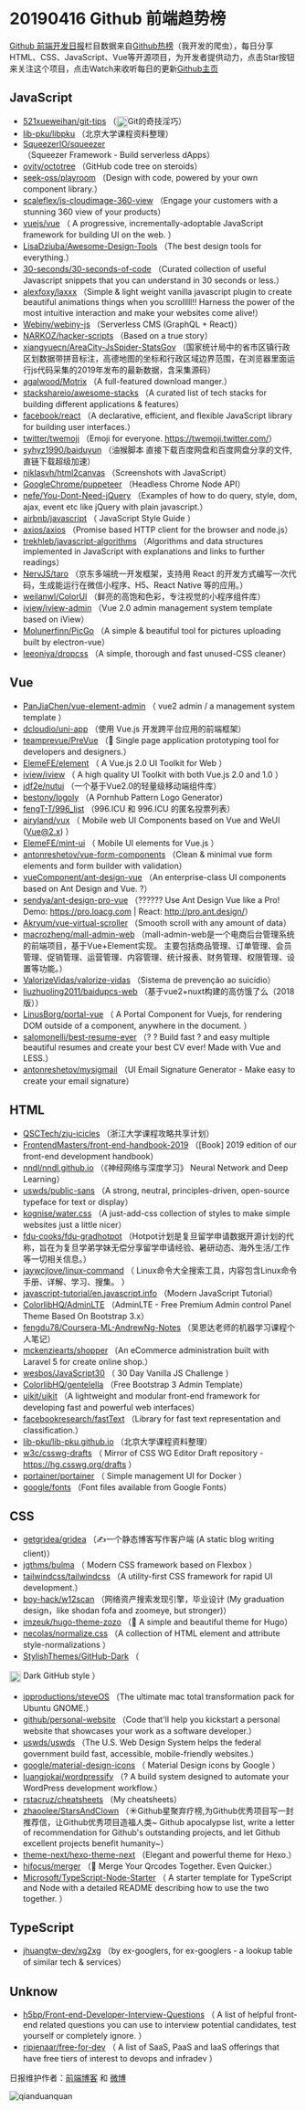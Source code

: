 # 20190416 Github 前端趋势榜

[Github 前端开发日报](http://caibaojian.com/c/news)栏目数据来自[Github热榜](http://news.caibaojian.com/)（我开发的爬虫），每日分享HTML、CSS、JavaScript、Vue等开源项目，为开发者提供动力，点击Star按钮来关注这个项目，点击Watch来收听每日的更新[Github主页](https://github.com/kujian/githubTrending)
## JavaScript

* [521xueweihan/git-tips](https://github.com/521xueweihan/git-tips) （<img class="emoji" title=":trollface:" alt=":trollface:" src="https://github.githubassets.com/images/icons/emoji/trollface.png" height="20" width="20" align="absmiddle">Git的奇技淫巧）
* [lib-pku/libpku](https://github.com/lib-pku/libpku) （北京大学课程资料整理）
* [SqueezerIO/squeezer](https://github.com/SqueezerIO/squeezer) （Squeezer Framework - Build serverless dApps）
* [ovity/octotree](https://github.com/ovity/octotree) （GitHub code tree on steroids）
* [seek-oss/playroom](https://github.com/seek-oss/playroom) （Design with code, powered by your own component library.）
* [scaleflex/js-cloudimage-360-view](https://github.com/scaleflex/js-cloudimage-360-view) （Engage your customers with a stunning 360 view of your products）
* [vuejs/vue](https://github.com/vuejs/vue) （
        A progressive, incrementally-adoptable JavaScript framework for building UI on the web.
      ）
* [LisaDziuba/Awesome-Design-Tools](https://github.com/LisaDziuba/Awesome-Design-Tools) （The best design tools for everything.）
* [30-seconds/30-seconds-of-code](https://github.com/30-seconds/30-seconds-of-code) （Curated collection of useful Javascript snippets that you can understand in 30 seconds or less.）
* [alexfoxy/laxxx](https://github.com/alexfoxy/laxxx) （Simple &amp; light weight vanilla javascript plugin to create beautiful animations things when you scrolllll!! Harness the power of the most intuitive interaction and make your websites come alive!）
* [Webiny/webiny-js](https://github.com/Webiny/webiny-js) （Serverless CMS (GraphQL + React)）
* [NARKOZ/hacker-scripts](https://github.com/NARKOZ/hacker-scripts) （Based on a true story）
* [xiangyuecn/AreaCity-JsSpider-StatsGov](https://github.com/xiangyuecn/AreaCity-JsSpider-StatsGov) （国家统计局中的省市区镇行政区划数据带拼音标注，高德地图的坐标和行政区域边界范围，在浏览器里面运行js代码采集的2019年发布的最新数据，含采集源码）
* [agalwood/Motrix](https://github.com/agalwood/Motrix) （A full-featured download manger.）
* [stackshareio/awesome-stacks](https://github.com/stackshareio/awesome-stacks) （A curated list of tech stacks for building different applications &amp; features）
* [facebook/react](https://github.com/facebook/react) （A declarative, efficient, and flexible JavaScript library for building user interfaces.）
* [twitter/twemoji](https://github.com/twitter/twemoji) （Emoji for everyone. <a href="https://twemoji.twitter.com/" rel="nofollow">https://twemoji.twitter.com/</a>）
* [syhyz1990/baiduyun](https://github.com/syhyz1990/baiduyun) （油猴脚本 直接下载百度网盘和百度网盘分享的文件,直链下载超级加速）
* [niklasvh/html2canvas](https://github.com/niklasvh/html2canvas) （Screenshots with JavaScript）
* [GoogleChrome/puppeteer](https://github.com/GoogleChrome/puppeteer) （Headless Chrome Node API）
* [nefe/You-Dont-Need-jQuery](https://github.com/nefe/You-Dont-Need-jQuery) （Examples of how to do query, style, dom, ajax, event etc like jQuery with plain javascript.）
* [airbnb/javascript](https://github.com/airbnb/javascript) （
        JavaScript Style Guide
      ）
* [axios/axios](https://github.com/axios/axios) （Promise based HTTP client for the browser and node.js）
* [trekhleb/javascript-algorithms](https://github.com/trekhleb/javascript-algorithms) （Algorithms and data structures implemented in JavaScript with explanations and links to further readings）
* [NervJS/taro](https://github.com/NervJS/taro) （京东多端统一开发框架，支持用 React 的开发方式编写一次代码，生成能运行在微信小程序、H5、React Native 等的应用。）
* [weilanwl/ColorUI](https://github.com/weilanwl/ColorUI) （鲜亮的高饱和色彩，专注视觉的小程序组件库）
* [iview/iview-admin](https://github.com/iview/iview-admin) （Vue 2.0 admin management system template based on iView）
* [Molunerfinn/PicGo](https://github.com/Molunerfinn/PicGo) （A simple &amp; beautiful tool for pictures uploading built by electron-vue）
* [leeoniya/dropcss](https://github.com/leeoniya/dropcss) （A simple, thorough and fast unused-CSS cleaner）

## Vue

* [PanJiaChen/vue-element-admin](https://github.com/PanJiaChen/vue-element-admin) （
        vue2 admin / a management system template
      ）
* [dcloudio/uni-app](https://github.com/dcloudio/uni-app) （使用 Vue.js 开发跨平台应用的前端框架）
* [teamprevue/PreVue](https://github.com/teamprevue/PreVue) （&#x1f3a8; Single page application prototyping tool for developers and designers.）
* [ElemeFE/element](https://github.com/ElemeFE/element) （
        A Vue.js 2.0 UI Toolkit for Web
      ）
* [iview/iview](https://github.com/iview/iview) （
        A high quality UI Toolkit with both Vue.js 2.0 and 1.0
      ）
* [jdf2e/nutui](https://github.com/jdf2e/nutui) （一个基于Vue2.0的轻量级移动端组件库）
* [bestony/logoly](https://github.com/bestony/logoly) （A Pornhub Pattern Logo Generator）
* [fengT-T/996_list](https://github.com/fengT-T/996_list) （996.ICU 和 996.ICU 的匿名投票列表）
* [airyland/vux](https://github.com/airyland/vux) （
        Mobile web UI Components based on Vue and WeUI (Vue@2.x)
      ）
* [ElemeFE/mint-ui](https://github.com/ElemeFE/mint-ui) （
        Mobile UI elements for Vue.js
      ）
* [antonreshetov/vue-form-components](https://github.com/antonreshetov/vue-form-components) （Clean &amp; minimal vue form elements and form builder with validation）
* [vueComponent/ant-design-vue](https://github.com/vueComponent/ant-design-vue) （An enterprise-class UI components based on Ant Design and Vue. ?）
* [sendya/ant-design-pro-vue](https://github.com/sendya/ant-design-pro-vue) （??‍???‍? Use Ant Design Vue like a Pro! Demo: <a href="https://pro.loacg.com" rel="nofollow">https://pro.loacg.com</a> | React: <a href="http://pro.ant.design/" rel="nofollow">http://pro.ant.design/</a>）
* [Akryum/vue-virtual-scroller](https://github.com/Akryum/vue-virtual-scroller) （Smooth scroll with any amount of data）
* [macrozheng/mall-admin-web](https://github.com/macrozheng/mall-admin-web) （mall-admin-web是一个电商后台管理系统的前端项目，基于Vue+Element实现。 主要包括商品管理、订单管理、会员管理、促销管理、运营管理、内容管理、统计报表、财务管理、权限管理、设置等功能。）
* [ValorizeVidas/valorize-vidas](https://github.com/ValorizeVidas/valorize-vidas) （Sistema de prevenção ao suicídio）
* [liuzhuoling2011/baidupcs-web](https://github.com/liuzhuoling2011/baidupcs-web) （基于vue2+nuxt构建的高仿饿了么（2018版））
* [LinusBorg/portal-vue](https://github.com/LinusBorg/portal-vue) （
        A Portal Component for Vuejs, for rendering DOM outside of a component, anywhere in the document.
      ）
* [salomonelli/best-resume-ever](https://github.com/salomonelli/best-resume-ever) （? ? Build fast ? and easy multiple beautiful resumes and create your best CV ever! Made with Vue and LESS.）
* [antonreshetov/mysigmail](https://github.com/antonreshetov/mysigmail) （UI Email Signature Generator - Make easy to create your email signature）

## HTML

* [QSCTech/zju-icicles](https://github.com/QSCTech/zju-icicles) （浙江大学课程攻略共享计划）
* [FrontendMasters/front-end-handbook-2019](https://github.com/FrontendMasters/front-end-handbook-2019) （[Book] 2019 edition of our front-end development handbook）
* [nndl/nndl.github.io](https://github.com/nndl/nndl.github.io) （《神经网络与深度学习》 Neural Network and Deep Learning）
* [uswds/public-sans](https://github.com/uswds/public-sans) （A strong, neutral, principles-driven, open-source typeface for text or display）
* [kognise/water.css](https://github.com/kognise/water.css) （A just-add-css collection of styles to make simple websites just a little nicer）
* [fdu-cooks/fdu-gradhotpot](https://github.com/fdu-cooks/fdu-gradhotpot) （Hotpot计划是复旦留学申请数据开源计划的代称，旨在为复旦学弟学妹无偿分享留学申请经验、暑研动态、海外生活/工作等一切相关信息。）
* [jaywcjlove/linux-command](https://github.com/jaywcjlove/linux-command) （
        Linux命令大全搜索工具，内容包含Linux命令手册、详解、学习、搜集。
      ）
* [javascript-tutorial/en.javascript.info](https://github.com/javascript-tutorial/en.javascript.info) （Modern JavaScript Tutorial）
* [ColorlibHQ/AdminLTE](https://github.com/ColorlibHQ/AdminLTE) （AdminLTE - Free Premium Admin control Panel Theme Based On Bootstrap 3.x）
* [fengdu78/Coursera-ML-AndrewNg-Notes](https://github.com/fengdu78/Coursera-ML-AndrewNg-Notes) （吴恩达老师的机器学习课程个人笔记）
* [mckenziearts/shopper](https://github.com/mckenziearts/shopper) （An eCommerce administration built with Laravel 5 for create online shop.）
* [wesbos/JavaScript30](https://github.com/wesbos/JavaScript30) （
        30 Day Vanilla JS Challenge
      ）
* [ColorlibHQ/gentelella](https://github.com/ColorlibHQ/gentelella) （Free Bootstrap 3 Admin Template）
* [uikit/uikit](https://github.com/uikit/uikit) （A lightweight and modular front-end framework for developing fast and powerful web interfaces）
* [facebookresearch/fastText](https://github.com/facebookresearch/fastText) （Library for fast text representation and classification.）
* [lib-pku/lib-pku.github.io](https://github.com/lib-pku/lib-pku.github.io) （北京大学课程资料整理）
* [w3c/csswg-drafts](https://github.com/w3c/csswg-drafts) （
        Mirror of CSS WG Editor Draft repository - <a href="https://hg.csswg.org/drafts">https://hg.csswg.org/drafts</a>
      ）
* [portainer/portainer](https://github.com/portainer/portainer) （
        Simple management UI for Docker
      ）
* [google/fonts](https://github.com/google/fonts) （Font files available from Google Fonts）

## CSS

* [getgridea/gridea](https://github.com/getgridea/gridea) （✍️一个静态博客写作客户端 (A static blog writing client)）
* [jgthms/bulma](https://github.com/jgthms/bulma) （
        Modern CSS framework based on Flexbox
      ）
* [tailwindcss/tailwindcss](https://github.com/tailwindcss/tailwindcss) （A utility-first CSS framework for rapid UI development.）
* [boy-hack/w12scan](https://github.com/boy-hack/w12scan) （网络资产搜索发现引擎，毕业设计 (My graduation design，like shodan fofa and zoomeye, but stronger)）
* [imzeuk/hugo-theme-zozo](https://github.com/imzeuk/hugo-theme-zozo) （&#x1f31f; A simple and beautiful theme for Hugo）
* [necolas/normalize.css](https://github.com/necolas/normalize.css) （A collection of HTML element and attribute style-normalizations
      ）
* [StylishThemes/GitHub-Dark](https://github.com/StylishThemes/GitHub-Dark) （
        
<img class="emoji" title=":octocat:" alt=":octocat:" src="https://assets-cdn.github.com/images/icons/emoji/octocat.png" height="20" width="20" align="absmiddle"> Dark GitHub style
      ）
* [ipproductions/steveOS](https://github.com/ipproductions/steveOS) （The ultimate mac total transformation pack for Ubuntu GNOME.）
* [github/personal-website](https://github.com/github/personal-website) （Code that'll help you kickstart a personal website that showcases your work as a software developer.）
* [uswds/uswds](https://github.com/uswds/uswds) （The U.S. Web Design System helps the federal government build fast, accessible, mobile-friendly websites.）
* [google/material-design-icons](https://github.com/google/material-design-icons) （
        Material Design icons by Google
      ）
* [luangjokaj/wordpressify](https://github.com/luangjokaj/wordpressify) （? A build system designed to automate your WordPress development workflow.）
* [rstacruz/cheatsheets](https://github.com/rstacruz/cheatsheets) （My cheatsheets）
* [zhaoolee/StarsAndClown](https://github.com/zhaoolee/StarsAndClown) （☀️Github星聚弃疗榜,为Github优秀项目写一封推荐信，让Github优秀项目造福人类~ Github apocalypse list, write a letter of recommendation for Github's outstanding projects, and let Github excellent projects benefit humanity~）
* [theme-next/hexo-theme-next](https://github.com/theme-next/hexo-theme-next) （Elegant and powerful theme for Hexo.）
* [hifocus/merger](https://github.com/hifocus/merger) （&#x1f4f2; Merge Your Qrcodes Together. Even Quicker.）
* [Microsoft/TypeScript-Node-Starter](https://github.com/Microsoft/TypeScript-Node-Starter) （
        A starter template for TypeScript and Node with a detailed README describing how to use the two together.
      ）

## TypeScript

* [jhuangtw-dev/xg2xg](https://github.com/jhuangtw-dev/xg2xg) （by ex-googlers, for ex-googlers - a lookup table of similar tech &amp; services）

## Unknow

* [h5bp/Front-end-Developer-Interview-Questions](https://github.com/h5bp/Front-end-Developer-Interview-Questions) （
        A list of helpful front-end related questions you can use to interview potential candidates, test yourself or completely ignore.
      ）
* [ripienaar/free-for-dev](https://github.com/ripienaar/free-for-dev) （
        A list of SaaS, PaaS and IaaS offerings that have free tiers of interest to devops and infradev
      ）


日报维护作者：[前端博客](http://caibaojian.com/) 和 [微博](http://caibaojian.com/go/weibo)

![qianduanquan](https://user-images.githubusercontent.com/3055447/38468989-651132ac-3b80-11e8-8e6b-15122322a9d7.png)